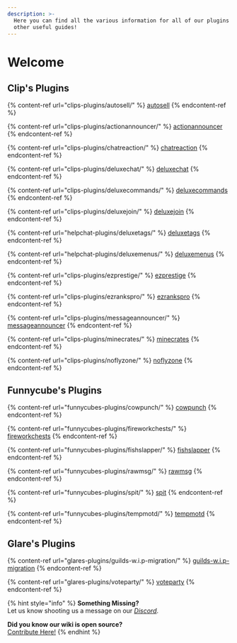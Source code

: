 ```yaml
---
description: >-
  Here you can find all the various information for all of our plugins and some
  other useful guides!
---
```


# Welcome

## Clip's Plugins

{% content-ref url="clips-plugins/autosell/" %}
[autosell](clips-plugins/autosell/)
{% endcontent-ref %}

{% content-ref url="clips-plugins/actionannouncer/" %}
[actionannouncer](clips-plugins/actionannouncer/)
{% endcontent-ref %}

{% content-ref url="clips-plugins/chatreaction/" %}
[chatreaction](clips-plugins/chatreaction/)
{% endcontent-ref %}

{% content-ref url="clips-plugins/deluxechat/" %}
[deluxechat](clips-plugins/deluxechat/)
{% endcontent-ref %}

{% content-ref url="clips-plugins/deluxecommands/" %}
[deluxecommands](clips-plugins/deluxecommands/)
{% endcontent-ref %}

{% content-ref url="clips-plugins/deluxejoin/" %}
[deluxejoin](clips-plugins/deluxejoin/)
{% endcontent-ref %}

{% content-ref url="helpchat-plugins/deluxetags/" %}
[deluxetags](helpchat-plugins/deluxetags/)
{% endcontent-ref %}

{% content-ref url="helpchat-plugins/deluxemenus/" %}
[deluxemenus](helpchat-plugins/deluxemenus/)
{% endcontent-ref %}

{% content-ref url="clips-plugins/ezprestige/" %}
[ezprestige](clips-plugins/ezprestige/)
{% endcontent-ref %}

{% content-ref url="clips-plugins/ezrankspro/" %}
[ezrankspro](clips-plugins/ezrankspro/)
{% endcontent-ref %}

{% content-ref url="clips-plugins/messageannouncer/" %}
[messageannouncer](clips-plugins/messageannouncer/)
{% endcontent-ref %}

{% content-ref url="clips-plugins/minecrates/" %}
[minecrates](clips-plugins/minecrates/)
{% endcontent-ref %}

{% content-ref url="clips-plugins/noflyzone/" %}
[noflyzone](clips-plugins/noflyzone/)
{% endcontent-ref %}

## Funnycube's Plugins

{% content-ref url="funnycubes-plugins/cowpunch/" %}
[cowpunch](funnycubes-plugins/cowpunch/)
{% endcontent-ref %}

{% content-ref url="funnycubes-plugins/fireworkchests/" %}
[fireworkchests](funnycubes-plugins/fireworkchests/)
{% endcontent-ref %}

{% content-ref url="funnycubes-plugins/fishslapper/" %}
[fishslapper](funnycubes-plugins/fishslapper/)
{% endcontent-ref %}

{% content-ref url="funnycubes-plugins/rawmsg/" %}
[rawmsg](funnycubes-plugins/rawmsg/)
{% endcontent-ref %}

{% content-ref url="funnycubes-plugins/spit/" %}
[spit](funnycubes-plugins/spit/)
{% endcontent-ref %}

{% content-ref url="funnycubes-plugins/tempmotd/" %}
[tempmotd](funnycubes-plugins/tempmotd/)
{% endcontent-ref %}

## Glare's Plugins

{% content-ref url="glares-plugins/guilds-w.i.p-migration/" %}
[guilds-w.i.p-migration](glares-plugins/guilds-w.i.p-migration/)
{% endcontent-ref %}

{% content-ref url="glares-plugins/voteparty/" %}
[voteparty](glares-plugins/voteparty/)
{% endcontent-ref %}

{% hint style="info" %}
**Something Missing?**\
Let us know shooting us a message on our [_Discord_](https://helpch.at/discord).

**Did you know our wiki is open source?**\
[Contribute Here!](https://github.com/helpchat/wiki2)
{% endhint %}
